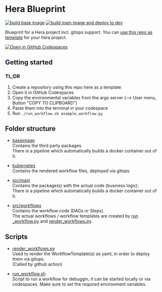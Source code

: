 # Hera Blueprint 
[![build base image](https://github.com/aiknow-public/hera-blueprint/actions/workflows/build-base-image.yaml/badge.svg)](https://github.com/aiknow-public/hera-blueprint/actions/workflows/build-base-image.yaml)
[![build main image and deploy to dev](https://github.com/aiknow-public/hera-blueprint/actions/workflows/build-main-image-and-deploy.yaml/badge.svg)](https://github.com/aiknow-public/hera-blueprint/actions/workflows/build-main-image-and-deploy.yaml)

Blueprint for a Hera project incl. gitops support. 
You can [use this repo as template](https://github.com/aiknow-public/hera-blueprint/generate) for your hera project.

[![Open in GitHub Codespaces](https://github.com/codespaces/badge.svg)](https://codespaces.new/aiknow-public/hera-blueprint)

## Getting started

### TL;DR
1) Create a repository using this repo here as a template
2) Open it in GitHub Codespaces
3) Copy the environmental variables from the argo server (--> User menu, Button "COPY TO CLIPBOARD")
4) Paste them into the terminal in your codespace
5) Run `./run_workflow.sh example_workflow.py`

## Folder structure
- [baseimage](baseimage)  
Contains the third party packages.  
There is a pipeline which automatically builds a docker container out of it.

- [kubernetes](kubernetes)  
Contains the rendered workflow files, deployed via gitops.

- [src/main](src/main)  
Contains the package(s) with the actual code (business logic).  
There is a pipeline which automatically builds a docker container out of it.

- [src/workflows](src/workflows)  
Contains the workflow code (DAGs or Steps).  
The actual workflows / workflow templates are created
by [run _workflow.py](src/run_workflow.py) and [render_workflows.py](src/render_workflows.py).



## Scripts
- [render_workflows.py](./src/render_workflows.py)  
Used to render the WorkflowTemplate(s) as yaml, in order to deploy them via gitops.  
(Called by github action) 

- [run_workflow.sh](./run_workflow.sh)  
Script to run a workflow for debuggin, it can be started locally or via codespaces. 
Make sure to set the required environment variables.

